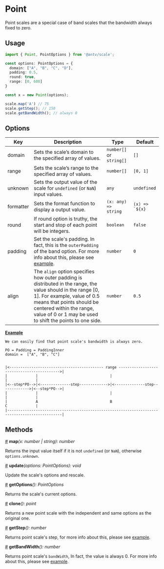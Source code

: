 # Point

Point scales are a special case of band scales that the bandwidth always fixed to zero.

## Usage

```ts
import { Point, PointOptions } from '@antv/scale';

const options: PointOptions = {
  domain: ["A", "B", "C", "D"],
  padding: 0.5,
  round: true,
  range: [0, 600]
}

const x = new Point(options);

scale.map('A') // 75
scale.getStep(); // 150
scale.getBandWidth(); // always 0
```

## Options

| Key | Description | Type | Default|  
| ----| ----------- | -----| -------|
| domain | Sets the scale’s domain to the specified array of values. | `number[]` or `string[]` | `[]` |
| range | Sets the scale’s range to the specified array of values. | `number[]` | `[0, 1]` |
| unknown | Sets the output value of the scale for `undefined` (or `NaN`) input values. | `any` | `undefined` |
| formatter | Sets the format function to display a output value. | `(x: any) => string` | ```(x) => `${x}```|
| round | If round option is truthy, the start and stop of each point will be integers. | `boolean` | `false` |
| padding | Set the scale's padding. In fact, this is the `outerPadding` of the band option. For more info about this, please see [example](#example). | `number` | `0` |
| align | The `align` option specifies how outer padding is distributed in the range, the value should in the range [0, 1]. For example, value of 0.5 means that points should be centered within the range, value of 0 or 1 may be used to shift the points to one side. | `number` | `0.5` |

<a name="point_map" href="#example">**Example**</a>

```plain
We can easily find that point scale's bandwidth is always zero.

PO = Padding = PaddingInner
domain =  ["A", "B", "C"]


|<------------------------------------------- range ------------------------------------------->|
|             |                                 |                                 |             |
|<--step*PO-->|<--------------step------------->|<--------------step------------->|<--step*PO-->|
|             |                                 |                                 |             |
|             A                                 B                                 C             |
|-----------------------------------------------------------------------------------------------|
```

## Methods

<a name="point_map" href="#point_map">#</a> **map**<i>(x: number | string): number</i>

Returns the input value itself if it is not `undefined` (or `NaN`), otherwise `options.unknown`.

<a name="point_update" href="#point_update">#</a> **update**<i>(options: PointOptions): void</i>

Update the scale's options and rescale.

<a name="point_getOptions" href="#point_getOptions">#</a> **getOptions**<i>(): PointOptions</i>

Returns the scale's current options.

<a name="point_clone" href="#point_clone">#</a> **clone**<i>(): point</i>

Returns a new point scale with the independent and same options as the original one.

<a name="point_step" href="#point_clone">#</a> **getStep**<i>(): number</i>

Returns point scale's step, for more info about this, please see [example](#example).

<a name="point_get_band_width" href="#point_get_band_width">#</a> **getBandWidth**<i>(): number</i>

Returns point scale's `bandWidth`, In fact, the value is always 0. For more info about this, please
see [example](#example).




